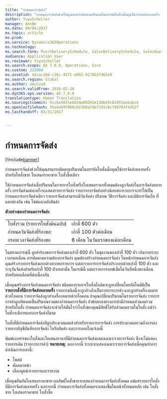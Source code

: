 ```yaml
---
title: "กำหนดการจัดส่ง"
description: "กำหนดการจัดส่งช่วยให้คุณสามารถติดตามปริมาณในบรรทัดใบสั่งเมื่อคุณใช้การจัดส่งหลายครั้ง สำหรับใบสั่งขาย ใบเสนอราคาขาย ใบสั่งซื้อเดียว"
author: YuyuScheller
manager: AnnBe
ms.date: 04/04/2017
ms.topic: article
ms.prod: 
ms.service: Dynamics365Operations
ms.technology: 
ms.search.form: PurchDeliverySchedule, SalesDeliverySchedule, SalesQuotationDeliverySchedule
audience: Application User
ms.reviewer: YuyuScheller
ms.search.scope: AX 7.0.0, Operations, Core
ms.custom: 213984
ms.assetid: 44cac104-c36c-4371-a992-9178b3fd65e9
ms.search.region: Global
ms.author: omulvad
ms.search.validFrom: 2016-02-28
ms.dyn365.ops.version: AX 7.0.0
translationtype: Human Translation
ms.sourcegitcommit: 9ccbe5815ebb54e00265e130be9c82491aebabce
ms.openlocfilehash: fbada697060c823b0afdb72d1c0cfd8703f4d527
ms.lasthandoff: 03/31/2017


---
```


# <a name="delivery-schedules"></a>กำหนดการจัดส่ง

[!include[banner](../includes/banner.md)]


กำหนดการจัดส่งช่วยให้คุณสามารถติดตามปริมาณในบรรทัดใบสั่งเมื่อคุณใช้การจัดส่งหลายครั้ง สำหรับใบสั่งขาย ใบเสนอราคาขาย ใบสั่งซื้อเดียว

ใช้กำหนดการจัดส่งเมื่อปริมาณในรายการใบสั่งหรือใบเสนอราคาทั้งหมดต้องถูกจัดส่งในการจัดส่งหลายครั้ง การจัดส่งแต่ละครั้งจะแสดงรายการจัดส่ง รายการการจัดส่งอย่างน้อยสองรายการจะทำให้เป็นกำหนดการการจัดส่งเดียว รายการจัดส่งสามารถมีวันจัดส่ง ปริมาณ วิธีการจัดส่ง และมิติการจัดเก็บ ที่แตกต่างกัน เช่น ไซต์และคลังสินค้า  

**ตัวอย่างของกำหนดการจัดส่ง**

|                                   |                                          |
|-----------------------------------|------------------------------------------|
| ใบสั่งรวม (รายการใบสั่งต้นฉบับ) | เก้าอี้ 600 ตัว                               |
| กำหนดวันจัดส่งที่ร้องขอ:       | เก้าอี้ 100 ตัวต่อเดือน                     |
| กรอบเวลาจัดส่งที่ร้องขอ | 6 เดือน ในวันแรกของแต่ละเดือน |

ในสถานการณ์นี้ ลูกค้าร้องขอการจัดส่งของเก้าอี้ 600 ตัว ในชุดงานของเก้าอี้ 100 ตัว เกินรอบระยะเวลาหกเดือน การติดตามความต้องการจัดส่ง คุณต้องสร้างกำหนดการจัดส่ง ในหน้ากำหนดการจัดส่ง คุณสร้างรายการจัดส่งแยกต่างหากหกรายการ แต่ละรายการการจัดส่งประกอบด้วยเก้าอี้ 100 ตัว และระบุวันจัดส่งสำหรับเก้าอี้ 100 ตัวเหล่านั้น ในกรณีนี้ แต่ละรายการออฟเซ็ตในวันที่หนึ่งของเดือนสำหรับหกเดือนที่ต่อเนื่องกัน  

เมื่อคุณสร้างการจัดกำหนดการจัดส่ง ชนิดของรายการใบสั่งดั้งเดิมจะถูกเปลี่ยนโดยอัตโนมัติเป็น **รายการสั่งที่มีการจัดส่งหลายครั้ง** รายการชนิดนี้จะถูกอ้างถึงเป็นรายการการค้า และถูกทำเครื่องหมายด้วยไอคอน รายการจัดส่งถูกทำเครื่องหมายด้วยไอคอน ถ้าคุณเปลี่ยนปริมาณในรายการจัดส่ง รายการการค้าถูกอัพเดตเป็นปริมาณรวมของกำหนดการจัดส่ง ถ้าข้อตกลงทางการค้ามีกำหนดส่วนลดรวมสำหรับใบสั่ง กำหนดการจัดส่งจะช่วยให้มั่นใจว่าใบสั่งของคุณมีสิทธิ์ได้รับส่วนลดรวมในใบสั่ง แม้ว่าใบสั่งจะมีการแยกการจัดส่งก็ตาม  

ใบสั่งที่มีกำหนดการจัดส่งทีถูกประมวลผลแล้วสำหรับรายการการจัดส่ง การประมวลผลรวมถึงการลงรายการบัญชีบันทึกการจัดส่ง ใบรับสินค้า และการออกใบแจ้งหนี้  

พิมพ์เอกสารของใบสั่งและใบเสนอราคาที่มีกำหนดการจัดส่งแสดงเฉพาะรายการจัดส่ง ซึงจะไม่แสดงรายการเดิม (รายการการค้า) **หมายเหตุ:** นอกจากนี้ ระบบจะแสดงเฉพาะรายการจัดส่งเมื่อคุณทำการดำเนินการเหล่านี้:

-   โพสต์
-   คัดลอกหน้า
-   เลือกดูหน้ารายการและรายงาน

เมื่อคุณยืนยันใบเสนอราคาขาย ผลลัพธ์ใบสั่งขายจะแสดงกำหนดการจัดส่งทั้งหมด แม้แต่รายการใบสั่งที่มีการจัดส่งหลายครั้ง นอกจากนี้ กำหนดการจัดส่งทั้งหมดจะแสดงขึ้นในหน้าทั้งหมดหลัก เช่น ใบสั่งขาย ใบเสนอราคาขาย ใบสั่งซื้อ




